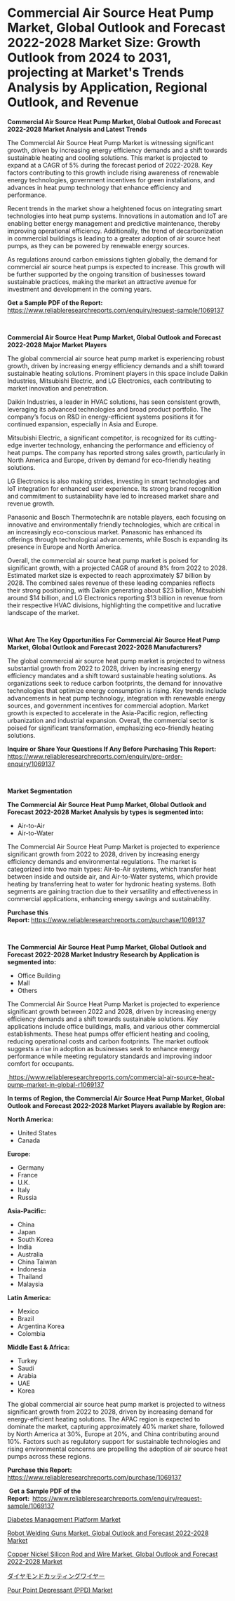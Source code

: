 <p><h1>Commercial Air Source Heat Pump Market, Global Outlook and Forecast 2022-2028 Market Size: Growth Outlook from 2024 to 2031, projecting at Market's Trends Analysis by Application, Regional Outlook, and Revenue</h1></p><p><strong>Commercial Air Source Heat Pump Market, Global Outlook and Forecast 2022-2028 Market Analysis and Latest Trends</strong></p>
<p><p>The Commercial Air Source Heat Pump Market is witnessing significant growth, driven by increasing energy efficiency demands and a shift towards sustainable heating and cooling solutions. This market is projected to expand at a CAGR of 5% during the forecast period of 2022-2028. Key factors contributing to this growth include rising awareness of renewable energy technologies, government incentives for green installations, and advances in heat pump technology that enhance efficiency and performance.</p><p>Recent trends in the market show a heightened focus on integrating smart technologies into heat pump systems. Innovations in automation and IoT are enabling better energy management and predictive maintenance, thereby improving operational efficiency. Additionally, the trend of decarbonization in commercial buildings is leading to a greater adoption of air source heat pumps, as they can be powered by renewable energy sources.</p><p>As regulations around carbon emissions tighten globally, the demand for commercial air source heat pumps is expected to increase. This growth will be further supported by the ongoing transition of businesses toward sustainable practices, making the market an attractive avenue for investment and development in the coming years.</p></p>
<p><strong>Get a Sample PDF of the Report:&nbsp;</strong> <a href="https://www.reliableresearchreports.com/enquiry/request-sample/1069137">https://www.reliableresearchreports.com/enquiry/request-sample/1069137</a></p>
<p>&nbsp;</p>
<p><strong>Commercial Air Source Heat Pump Market, Global Outlook and Forecast 2022-2028 Major Market Players</strong></p>
<p><p>The global commercial air source heat pump market is experiencing robust growth, driven by increasing energy efficiency demands and a shift toward sustainable heating solutions. Prominent players in this space include Daikin Industries, Mitsubishi Electric, and LG Electronics, each contributing to market innovation and penetration.</p><p>Daikin Industries, a leader in HVAC solutions, has seen consistent growth, leveraging its advanced technologies and broad product portfolio. The company’s focus on R&D in energy-efficient systems positions it for continued expansion, especially in Asia and Europe.</p><p>Mitsubishi Electric, a significant competitor, is recognized for its cutting-edge inverter technology, enhancing the performance and efficiency of heat pumps. The company has reported strong sales growth, particularly in North America and Europe, driven by demand for eco-friendly heating solutions.</p><p>LG Electronics is also making strides, investing in smart technologies and IoT integration for enhanced user experience. Its strong brand recognition and commitment to sustainability have led to increased market share and revenue growth.</p><p>Panasonic and Bosch Thermotechnik are notable players, each focusing on innovative and environmentally friendly technologies, which are critical in an increasingly eco-conscious market. Panasonic has enhanced its offerings through technological advancements, while Bosch is expanding its presence in Europe and North America.</p><p>Overall, the commercial air source heat pump market is poised for significant growth, with a projected CAGR of around 8% from 2022 to 2028. Estimated market size is expected to reach approximately $7 billion by 2028. The combined sales revenue of these leading companies reflects their strong positioning, with Daikin generating about $23 billion, Mitsubishi around $14 billion, and LG Electronics reporting $13 billion in revenue from their respective HVAC divisions, highlighting the competitive and lucrative landscape of the market.</p></p>
<p>&nbsp;</p>
<p><strong>What Are The Key Opportunities For Commercial Air Source Heat Pump Market, Global Outlook and Forecast 2022-2028 Manufacturers?</strong></p>
<p><p>The global commercial air source heat pump market is projected to witness substantial growth from 2022 to 2028, driven by increasing energy efficiency mandates and a shift toward sustainable heating solutions. As organizations seek to reduce carbon footprints, the demand for innovative technologies that optimize energy consumption is rising. Key trends include advancements in heat pump technology, integration with renewable energy sources, and government incentives for commercial adoption. Market growth is expected to accelerate in the Asia-Pacific region, reflecting urbanization and industrial expansion. Overall, the commercial sector is poised for significant transformation, emphasizing eco-friendly heating solutions.</p></p>
<p><strong>Inquire or Share Your Questions If Any Before Purchasing This Report:</strong> <a href="https://www.reliableresearchreports.com/enquiry/pre-order-enquiry/1069137">https://www.reliableresearchreports.com/enquiry/pre-order-enquiry/1069137</a></p>
<p>&nbsp;</p>
<p><strong>Market Segmentation</strong></p>
<p><strong>The Commercial Air Source Heat Pump Market, Global Outlook and Forecast 2022-2028 Market Analysis by types is segmented into:</strong></p>
<p><ul><li>Air-to-Air</li><li>Air-to-Water</li></ul></p>
<p><p>The Commercial Air Source Heat Pump Market is projected to experience significant growth from 2022 to 2028, driven by increasing energy efficiency demands and environmental regulations. The market is categorized into two main types: Air-to-Air systems, which transfer heat between inside and outside air, and Air-to-Water systems, which provide heating by transferring heat to water for hydronic heating systems. Both segments are gaining traction due to their versatility and effectiveness in commercial applications, enhancing energy savings and sustainability.</p></p>
<p><strong>Purchase this Report:&nbsp;</strong><a href="https://www.reliableresearchreports.com/purchase/1069137">https://www.reliableresearchreports.com/purchase/1069137</a></p>
<p>&nbsp;</p>
<p><strong>The Commercial Air Source Heat Pump Market, Global Outlook and Forecast 2022-2028 Market Industry Research by Application is segmented into:</strong></p>
<p><ul><li>Office Building</li><li>Mall</li><li>Others</li></ul></p>
<p><p>The Commercial Air Source Heat Pump Market is projected to experience significant growth between 2022 and 2028, driven by increasing energy efficiency demands and a shift towards sustainable solutions. Key applications include office buildings, malls, and various other commercial establishments. These heat pumps offer efficient heating and cooling, reducing operational costs and carbon footprints. The market outlook suggests a rise in adoption as businesses seek to enhance energy performance while meeting regulatory standards and improving indoor comfort for occupants.</p></p>
<p><a href="https://www.reliableresearchreports.com/commercial-air-source-heat-pump-market-in-global-r1069137">&nbsp;https://www.reliableresearchreports.com/commercial-air-source-heat-pump-market-in-global-r1069137</a></p>
<p><strong>In terms of Region, the Commercial Air Source Heat Pump Market, Global Outlook and Forecast 2022-2028 Market Players available by Region are:</strong></p>
<p>
    <p> <strong> North America: </strong>
        <ul>
            <li>United States</li>
            <li>Canada</li>
        </ul>
        </p> 
    <p> <strong> Europe: </strong>
        <ul>
            <li>Germany</li>
            <li>France</li>
            <li>U.K.</li>
            <li>Italy</li>
            <li>Russia</li>
        </ul>
        </p> 
    <p> <strong> Asia-Pacific: </strong>
        <ul>
            <li>China</li>
            <li>Japan</li>
            <li>South Korea</li>
            <li>India</li>
            <li>Australia</li>
            <li>China Taiwan</li>
            <li>Indonesia</li>
            <li>Thailand</li>
            <li>Malaysia</li>
        </ul>
        </p> 
    <p> <strong> Latin America: </strong>
        <ul>
            <li>Mexico</li>
            <li>Brazil</li>
            <li>Argentina Korea</li>
            <li>Colombia</li>
        </ul>
        </p> 
    <p> <strong> Middle East & Africa: </strong>
        <ul>
            <li>Turkey</li>
            <li>Saudi</li>
            <li>Arabia</li>
            <li>UAE</li>
            <li>Korea</li>
        </ul>
    </p>
    </p>
<p><p>The global commercial air source heat pump market is projected to witness significant growth from 2022 to 2028, driven by increasing demand for energy-efficient heating solutions. The APAC region is expected to dominate the market, capturing approximately 40% market share, followed by North America at 30%, Europe at 20%, and China contributing around 10%. Factors such as regulatory support for sustainable technologies and rising environmental concerns are propelling the adoption of air source heat pumps across these regions.</p></p>
<p><strong>Purchase this Report: </strong><a href="https://www.reliableresearchreports.com/purchase/1069137">https://www.reliableresearchreports.com/purchase/1069137</a></p>
<p>&nbsp;<strong>Get a Sample PDF of the Report:&nbsp;&nbsp;</strong><a href="https://www.reliableresearchreports.com/enquiry/request-sample/1069137">https://www.reliableresearchreports.com/enquiry/request-sample/1069137</a></p>
<p><strong></strong></p>
<p><p><a href="https://www.linkedin.com/pulse/diabetes-management-platform-market-global-trends-forecast-9vqde?trackingId=uV%2BhxsdhSo%2BXOr4WP3Yr2g%3D%3D">Diabetes Management Platform Market</a></p><p><a href="https://github.com/joannesouthgate/Market-Research-Report-List-4/blob/main/robot-welding-guns-market-global-outlook-and-forecast-2022-2028-market.md">Robot Welding Guns Market, Global Outlook and Forecast 2022-2028 Market</a></p><p><a href="https://github.com/sofayahoo2023/Market-Research-Report-List-6/blob/main/copper-nickel-silicon-rod-and-wire-market-global-outlook-and-forecast-2022-2028-market.md">Copper Nickel Silicon Rod and Wire Market, Global Outlook and Forecast 2022-2028 Market</a></p><p><a href="https://medium.com/@leigh4852023/%E3%82%B0%E3%83%AD%E3%83%BC%E3%83%90%E3%83%AB%E3%83%80%E3%82%A4%E3%83%A4%E3%83%A2%E3%83%B3%E3%83%89%E3%82%AB%E3%83%83%E3%83%86%E3%82%A3%E3%83%B3%E3%82%B0%E3%83%AF%E3%82%A4%E3%83%A4%E3%83%BC%E5%B8%82%E5%A0%B4%E3%81%AE%E5%8B%95%E5%90%91%E3%81%A8%E9%9D%A9%E6%96%B0-%E5%85%88%E8%A6%8B%E3%81%AE%E6%98%8E%E3%81%AE%E3%81%82%E3%82%8B%E5%88%86%E6%9E%90-2024%E5%B9%B4-2031%E5%B9%B4-9e230a61d447">ダイヤモンドカッティングワイヤー</a></p><p><a href="https://issuu.com/reportprime-2/docs/pour-point-depressant-ppd-market-si_b948f3619b4306">Pour Point Depressant (PPD) Market</a></p></p>